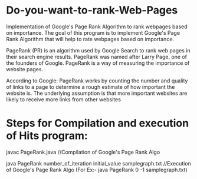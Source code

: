 # Do-you-want-to-rank-Web-Pages
Implementation of Google's Page Rank Algorithm to rank webpages based on importance.
The goal of this program is to implement Google's Page Rank Algorithm that will help to rate webpages based on importance. 

PageRank (PR) is an algorithm used by Google Search to rank web pages in their search engine results. PageRank was named after Larry Page, one of the founders of Google. PageRank is a way of measuring the importance of website pages. 

According to Google:
PageRank works by counting the number and quality of links to a page to determine a rough estimate of how important the website is. The underlying assumption is that more important websites are likely to receive more links from other websites

# Steps for Compilation and execution of Hits program:

javac PageRank.java	//Compilation of Google's Page Rank Algo

java PageRank number_of_iteration initial_value samplegraph.txt	//Execution of Google's Page Rank Algo
(For Ex:- java PageRank 0 -1 samplegraph.txt)
